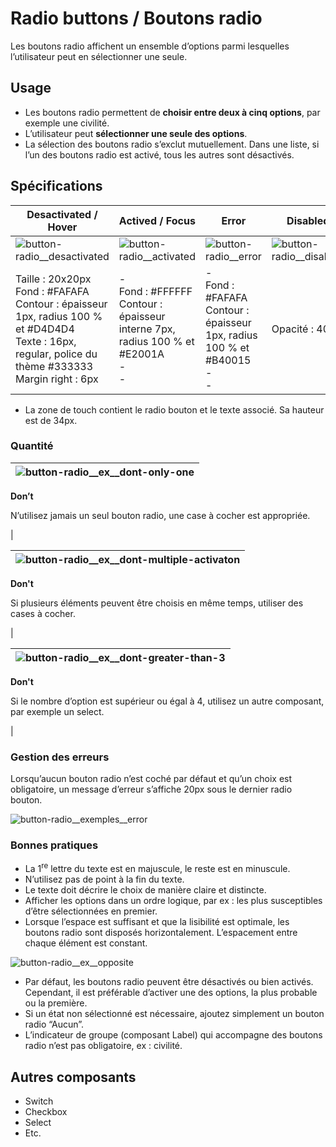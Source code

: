 # Radio buttons / Boutons radio

Les boutons radio affichent un ensemble d’options parmi lesquelles l’utilisateur peut en sélectionner une seule.

## Usage

- Les boutons radio permettent de **choisir entre deux à cinq options**, par exemple une civilité.
- L’utilisateur peut **sélectionner une seule des options**.
- La sélection des boutons radio s’exclut mutuellement. Dans une liste, si l’un des boutons radio est activé, tous les autres sont désactivés.


## Spécifications

Desactivated / Hover | Actived / Focus | Error | Disabled
------------ | ------------- | ------------- | ------------- |
![button-radio__desactivated](components/COMPONENTS/Radio-buttons/design/button-radio__desactivated.png)|![button-radio__activated](components/COMPONENTS/Radio-buttons/design/button-radio__activated.png)| ![button-radio__error](components/COMPONENTS/Radio-buttons/design/button-radio__error.png) | ![button-radio__disabled](components/COMPONENTS/Radio-buttons/design/button-radio__disabled.png)
Taille : 20x20px <br> Fond : #FAFAFA <br> Contour : épaisseur 1px, radius 100 % et #D4D4D4 <br> Texte : 16px, regular, police du thème #333333 <br> Margin right : 6px | -  <br> Fond : #FFFFFF <br> Contour : épaisseur interne 7px, radius 100 % et #E2001A <br> - <br> - | - <br> Fond : #FAFAFA <br> Contour : épaisseur 1px, radius 100 % et #B40015  <br> - <br> - | Opacité&nbsp;:&nbsp;40%

- La zone de touch contient le radio bouton et le texte associé. Sa hauteur est de 34px.


### Quantité

<div class="do-dont">
<div class="dont">

![button-radio__ex__dont-only-one](components/COMPONENTS/Radio-buttons/design/button-radio__ex__dont-only-one.png)  |
------------ |
**Don’t**
<p class="legende">N’utilisez jamais un seul bouton radio, une case à cocher est appropriée.</p> |

</div>
</div>


<div class="do-dont">
<div class="dont">

![button-radio__ex__dont-multiple-activaton](components/COMPONENTS/Radio-buttons/design/button-radio__ex__dont-multiple-activaton.png) |
------------ |
**Don't**
<p class="legende">Si plusieurs éléments peuvent être choisis en même temps, utiliser des cases à cocher.</p> |

</div>
</div>


<div class="do-dont">
<div class="dont">

![button-radio__ex__dont-greater-than-3](components/COMPONENTS/Radio-buttons/design/button-radio__ex__dont-greater-than-3.png) |
------------ |
**Don't**
<p class="legende">Si le nombre d’option est supérieur ou égal à 4, utilisez un autre composant, par exemple un select.</p> |

</div>
</div>


### Gestion des erreurs

Lorsqu’aucun bouton radio n’est coché par défaut et qu’un choix est obligatoire, un message d’erreur s’affiche 20px sous le dernier radio bouton.


![button-radio__exemples__error](components/COMPONENTS/Radio-buttons/design/button-radio__exemples__error.png)


### Bonnes pratiques

- La 1<sup>re</sup> lettre du texte est en majuscule, le reste est en minuscule.
- N’utilisez pas de point à la fin du texte.
- Le texte doit décrire le choix de manière claire et distincte.
- Afficher les options dans un ordre logique, par ex&nbsp;: les plus susceptibles d’être sélectionnées en premier.
- Lorsque l’espace est suffisant et que la lisibilité est optimale, les boutons radio sont disposés horizontalement. L’espacement entre chaque élément est constant.

![button-radio__ex__opposite](components/COMPONENTS/Radio-buttons/design/button-radio__ex__opposite.png)
- Par défaut, les boutons radio peuvent être désactivés ou bien activés. Cependant, il est préférable d’activer une des options, la plus probable ou la première.
- Si un état non sélectionné est nécessaire, ajoutez simplement un bouton radio “Aucun”.
- L’indicateur de groupe (composant Label) qui accompagne des boutons radio n’est pas obligatoire, ex : civilité.

## Autres composants

- Switch
- Checkbox
- Select
- Etc.
